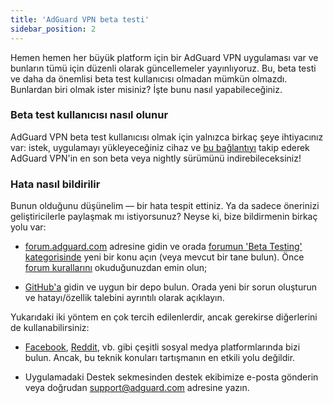 ```yaml
---
title: 'AdGuard VPN beta testi'
sidebar_position: 2
---
```


Hemen hemen her büyük platform için bir AdGuard VPN uygulaması var ve bunların tümü için düzenli olarak güncellemeler yayınlıyoruz. Bu, beta testi ve daha da önemlisi beta test kullanıcısı olmadan mümkün olmazdı. Bunlardan biri olmak ister misiniz? İşte bunu nasıl yapabileceğiniz.

### Beta test kullanıcısı nasıl olunur

AdGuard VPN beta test kullanıcısı olmak için yalnızca birkaç şeye ihtiyacınız var: istek, uygulamayı yükleyeceğiniz cihaz ve [bu bağlantıyı](https://adguard-vpn.com/en/beta.html) takip ederek AdGuard VPN'in en son beta veya nightly sürümünü indirebileceksiniz!

### Hata nasıl bildirilir

Bunun olduğunu düşünelim — bir hata tespit ettiniz. Ya da sadece önerinizi geliştiricilerle paylaşmak mı istiyorsunuz? Neyse ki, bize bildirmenin birkaç yolu var:

- [forum.adguard.com](https://forum.adguard.com) adresine gidin ve orada [forumun 'Beta Testing' kategorisinde](https://forum.adguard.com/index.php?categories/48/) yeni bir konu açın (veya mevcut bir tane bulun). Önce [forum kurallarını](https://forum.adguard.com/index.php?threads/14859/) okuduğunuzdan emin olun;

- [GitHub'a](https://github.com/AdguardTeam/) gidin ve uygun bir depo bulun. Orada yeni bir sorun oluşturun ve hatayı/özellik talebini ayrıntılı olarak açıklayın.

Yukarıdaki iki yöntem en çok tercih edilenlerdir, ancak gerekirse diğerlerini de kullanabilirsiniz:

- [Facebook](https://www.facebook.com/AdguardEn/), [Reddit](https://www.reddit.com/r/Adguard/), vb. gibi çeşitli sosyal medya platformlarında bizi bulun. Ancak, bu teknik konuları tartışmanın en etkili yolu değildir.

- Uygulamadaki Destek sekmesinden destek ekibimize e-posta gönderin veya doğrudan [support@adguard.com](mailto:support@adguard.com) adresine yazın.
